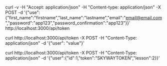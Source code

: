 curl -v -H "Accept: application/json" -H "Content-type: application/json" -X POST -d '{"use":{"first_name":"firstname","last_name":"lastname","email":"email@email.com","password":"app123","password_confirmation":"app123"}}'  http://localhost:3000/api/token

curl http://localhost:3000/api/token -X POST -H "Content-Type: application/json" -d '{"user": "value"}'

curl http://localhost:3000/api/token -X POST -H "Content-Type: application/json" -d '{"user":{"id":1,"token":"SKYWAYTOKEN","lesson":2}}'
